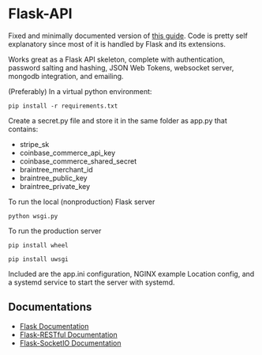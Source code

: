 # Flask-API

Fixed and minimally documented version of [this guide](https://dev.to/paurakhsharma/series/3672). Code is pretty self explanatory since most of it is handled by Flask and its extensions.

Works great as a Flask API skeleton, complete with authentication, password salting and hashing, JSON Web Tokens, websocket server, mongodb integration, and emailing.

(Preferably) In a virtual python environment:

`pip install -r requirements.txt`

Create a secret.py file and store it in the same folder as app.py that contains:

* stripe_sk
* coinbase_commerce_api_key
* coinbase_commerce_shared_secret
* braintree_merchant_id 
* braintree_public_key 
* braintree_private_key

To run the local (nonproduction) Flask server

`python wsgi.py`

To run the production server

`pip install wheel`

`pip install uwsgi`

Included are the app.ini configuration, NGINX example Location config, and a systemd service to start the server with systemd.

## Documentations

* [Flask Documentation](https://flask.palletsprojects.com/en/1.1.x/)
* [Flask-RESTful Documentation](https://flask-restful.readthedocs.io/en/latest/)
* [Flask-SocketIO Documentation](https://flask-socketio.readthedocs.io/en/latest/)